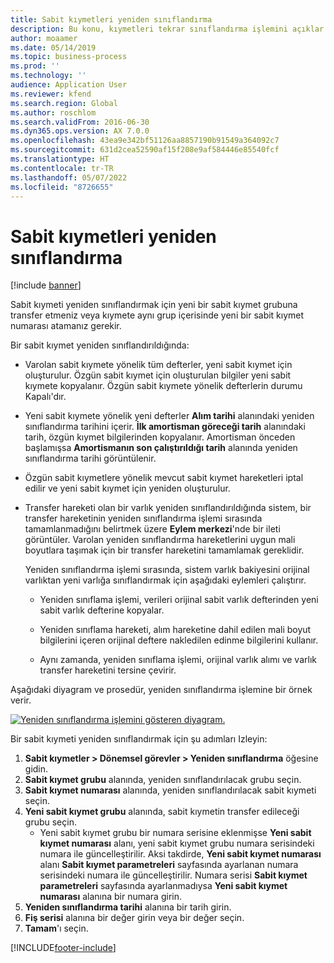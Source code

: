 ```yaml
---
title: Sabit kıymetleri yeniden sınıflandırma
description: Bu konu, kıymetleri tekrar sınıflandırma işlemini açıklar. Sabit kıymeti yeniden sınıflandırmak için yeni bir sabit kıymet grubuna transfer etmeniz veya kıymete aynı grup içerisinde yeni bir sabit kıymet numarası atamanız gerekir.
author: moaamer
ms.date: 05/14/2019
ms.topic: business-process
ms.prod: ''
ms.technology: ''
audience: Application User
ms.reviewer: kfend
ms.search.region: Global
ms.author: roschlom
ms.search.validFrom: 2016-06-30
ms.dyn365.ops.version: AX 7.0.0
ms.openlocfilehash: 43ea9e342bf51126aa8857190b91549a364092c7
ms.sourcegitcommit: 631d2cea52590af15f208e9af584446e85540fcf
ms.translationtype: HT
ms.contentlocale: tr-TR
ms.lasthandoff: 05/07/2022
ms.locfileid: "8726655"
---
```

# <a name="reclassify-fixed-assets"></a>Sabit kıymetleri yeniden sınıflandırma

[!include [banner](../../includes/banner.md)]

Sabit kıymeti yeniden sınıflandırmak için yeni bir sabit kıymet grubuna transfer etmeniz veya kıymete aynı grup içerisinde yeni bir sabit kıymet numarası atamanız gerekir. 

Bir sabit kıymet yeniden sınıflandırıldığında:

- Varolan sabit kıymete yönelik tüm defterler, yeni sabit kıymet için oluşturulur. Özgün sabit kıymet için oluşturulan bilgiler yeni sabit kıymete kopyalanır. Özgün sabit kıymete yönelik defterlerin durumu Kapalı'dır. 

- Yeni sabit kıymete yönelik yeni defterler **Alım tarihi** alanındaki yeniden sınıflandırma tarihini içerir. **İlk amortisman göreceği tarih** alanındaki tarih, özgün kıymet bilgilerinden kopyalanır. Amortisman önceden başlamışsa **Amortismanın son çalıştırıldığı tarih** alanında yeniden sınıflandırma tarihi görüntülenir. 

- Özgün sabit kıymetlere yönelik mevcut sabit kıymet hareketleri iptal edilir ve yeni sabit kıymet için yeniden oluşturulur.

- Transfer hareketi olan bir varlık yeniden sınıflandırıldığında sistem, bir transfer hareketinin yeniden sınıflandırma işlemi sırasında tamamlanmadığını belirtmek üzere **Eylem merkezi**'nde bir ileti görüntüler. Varolan yeniden sınıflandırma hareketlerini uygun mali boyutlara taşımak için bir transfer hareketini tamamlamak gereklidir. 

   Yeniden sınıflandırma işlemi sırasında, sistem varlık bakiyesini orijinal varlıktan yeni varlığa sınıflandırmak için aşağıdaki eylemleri çalıştırır. 
   
   - Yeniden sınıflama işlemi, verileri orijinal sabit varlık defterinden yeni sabit varlık defterine kopyalar.

   - Yeniden sınıflama hareketi, alım hareketine dahil edilen mali boyut bilgilerini içeren orijinal deftere nakledilen edinme bilgilerini kullanır.  
   
   - Aynı zamanda, yeniden sınıflama işlemi, orijinal varlık alımı ve varlık transfer hareketini tersine çevirir. 

Aşağıdaki diyagram ve prosedür, yeniden sınıflandırma işlemine bir örnek verir. 

[![Yeniden sınıflandırma işlemini gösteren diyagram.](../media/reclassification-process-01.png)](../media/reclassification-process-01.png)

Bir sabit kıymeti yeniden sınıflandırmak için şu adımları Izleyin:

1. **Sabit kıymetler > Dönemsel görevler > Yeniden sınıflandırma** öğesine gidin.
2. **Sabit kıymet grubu** alanında, yeniden sınıflandırılacak grubu seçin.
3. **Sabit kıymet numarası** alanında, yeniden sınıflandırılacak sabit kıymeti seçin.
4. **Yeni sabit kıymet grubu** alanında, sabit kıymetin transfer edileceği grubu seçin.
    * Yeni sabit kıymet grubu bir numara serisine eklenmişse **Yeni sabit kıymet numarası** alanı, yeni sabit kıymet grubu numara serisindeki numara ile güncelleştirilir. Aksi takdirde, **Yeni sabit kıymet numarası** alanı **Sabit kıymet parametreleri** sayfasında ayarlanan numara serisindeki numara ile güncelleştirilir. Numara serisi **Sabit kıymet parametreleri** sayfasında ayarlanmadıysa **Yeni sabit kıymet numarası** alanına bir numara girin.  
5. **Yeniden sınıflandırma tarihi** alanına bir tarih girin.
6. **Fiş serisi** alanına bir değer girin veya bir değer seçin.
7. **Tamam**'ı seçin.


[!INCLUDE[footer-include](../../../includes/footer-banner.md)]
